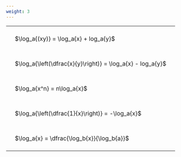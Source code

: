 ```yaml
---
weight: 3
---
```


<style type="text/css">
#T_02a3e th.col_heading {
  text-align: left;
  font-size: 1em;
}
#T_02a3e td {
  text-align: left;
  font-size: 1em;
  padding: 1.5em;
}
</style>
<table id="T_02a3e">
  <thead>
  </thead>
  <tbody>
    <tr>
      <td id="T_02a3e_row0_col0" class="data row0 col0" >$\log_a{(xy)} = \log_a{x} + log_a{y}$</td>
    </tr>
    <tr>
      <td id="T_02a3e_row1_col0" class="data row1 col0" >$\log_a{\left(\dfrac{x}{y}\right)} = \log_a{x} - log_a{y}$</td>
    </tr>
    <tr>
      <td id="T_02a3e_row2_col0" class="data row2 col0" >$\log_a{x^n} = n\log_a{x}$</td>
    </tr>
    <tr>
      <td id="T_02a3e_row3_col0" class="data row3 col0" >$\log_a{\left(\dfrac{1}{x}\right)} = -\log_a{x}$</td>
    </tr>
    <tr>
      <td id="T_02a3e_row4_col0" class="data row4 col0" >$\log_a{x} = \dfrac{\log_b{x}}{\log_b{a}}$</td>
    </tr>
  </tbody>
</table>
